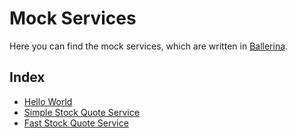 # Mock Services

Here you can find the mock services, which are written in [Ballerina](https://ballerina.io/).


## Index

* [Hello World](HelloWorld/README.md)
* [Simple Stock Quote Service](SimpleStockQuoteService/README.md)
* [Fast Stock Quote Service](FastStockQuoteService/README.md)

